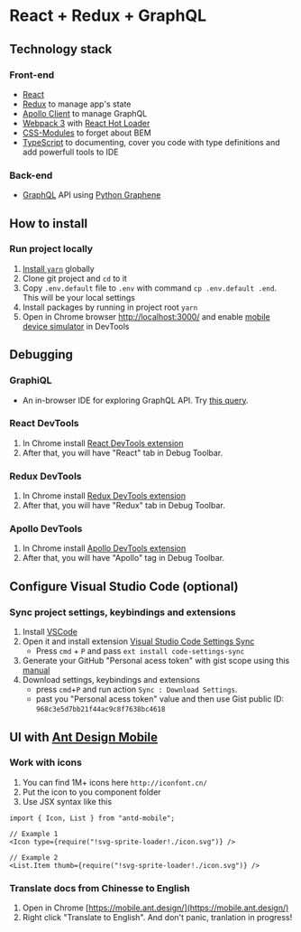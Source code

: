# React + Redux + GraphQL

## Technology stack

### Front-end

* [React](https://facebook.github.io/react/)
* [Redux](http://redux.js.org/) to manage app's state
* [Apollo Client](http://dev.apollodata.com/) to manage GraphQL
* [Webpack 3](https://webpack.js.org/) with [React Hot Loader](http://gaearon.github.io/react-hot-loader/)
* [CSS-Modules](https://github.com/css-modules/css-modules) to forget about BEM
* [TypeScript](https://www.typescriptlang.org/) to documenting, cover you code with type definitions and add powerfull tools to IDE

### Back-end

* [GraphQL](http://graphql.org/) API using [Python Graphene](http://graphene-python.org/)

## How to install

### Run project locally

1. [Install `yarn`](https://yarnpkg.com/lang/en/docs/install/) globally
1. Clone git project and `cd` to it
1. Copy `.env.default` file to `.env` with command `cp .env.default .end`. This will be your local settings
1. Install packages by running in project root `yarn`
1. Open in Chrome browser [http://localhost:3000/](http://localhost:3000/) and enable [mobile device simulator](https://developers.google.com/web/tools/chrome-devtools/device-mode/) in DevTools

## Debugging

### GraphiQL

* An in-browser IDE for exploring GraphQL API. Try [this query](http://buybag.com.ua/graphiql?query=query%20%7B%0A%20%20allProducts(categoryId%3A62%2C%20first%3A2%2C%20offset%3A0)%20%7B%0A%20%20%20%20total%0A%20%20%20%20products%20%7B%0A%20%20%20%20%20%20category%20%7B%0A%20%20%20%20%20%20%20%20id%0A%20%20%20%20%20%20%20%20name%0A%20%20%20%20%20%20%7D%0A%20%20%20%20%20%20brand%20%7B%0A%20%20%20%20%20%20%20%20id%0A%20%20%20%20%20%20%20%20name%0A%20%20%20%20%20%20%7D%0A%20%20%20%20%20%20images%20%7B%0A%20%20%20%20%20%20%20%20id%0A%20%20%20%20%20%20%20%20src%0A%20%20%20%20%20%20%20%20isTitle%0A%20%20%20%20%20%20%7D%0A%20%20%20%20%09attributes%20%7B%0A%20%20%20%20%20%20%20%20name%0A%20%20%20%20%20%20%20%20values%20%7B%0A%20%20%20%20%20%20%20%20%20%20id%0A%20%20%20%20%20%20%20%20%7D%0A%20%20%20%20%20%20%7D%20%20%20%20%20%20%0A%20%20%20%20%20%20subProducts%20%7B%0A%20%20%20%20%20%20%20%20id%0A%20%20%20%20%20%20%20%20article%0A%20%20%20%20%20%20%20%20attributes%20%7B%0A%20%20%20%20%20%20%20%20%20%20name%0A%20%20%20%20%20%20%20%20%20%20values%20%7B%0A%20%20%20%20%20%20%20%20%20%20%20%20id%0A%20%20%20%20%20%20%20%20%20%20%20%20name%0A%20%20%20%20%20%20%20%20%20%20%7D%0A%20%20%20%20%20%20%20%20%7D%0A%20%20%20%20%20%20%7D%0A%20%20%20%20%7D%0A%20%20%7D%0A%7D&variables=).

### React DevTools

1. In Chrome install [React DevTools extension](https://chrome.google.com/webstore/detail/react-developer-tools/fmkadmapgofadopljbjfkapdkoienihi)
1. After that, you will have "React" tab in Debug Toolbar.

### Redux DevTools

1. In Chrome install [Redux DevTools extension](https://chrome.google.com/webstore/detail/redux-devtools/lmhkpmbekcpmknklioeibfkpmmfibljd)
1. After that, you will have "Redux" tab in Debug Toolbar.

### Apollo DevTools

1. In Chrome install [Apollo DevTools extension](https://chrome.google.com/webstore/detail/apollo-client-developer-t/jdkknkkbebbapilgoeccciglkfbmbnfm)
1. After that, you will have "Apollo" tag in Debug Toolbar.

## Configure Visual Studio Code (optional)

### Sync project settings, keybindings and extensions

1. Install [VSCode ](https://code.visualstudio.com/)
1. Open it and install extension [Visual Studio Code Settings Sync](https://marketplace.visualstudio.com/items?itemName=Shan.code-settings-sync)
    * Press `cmd` + `P` and pass `ext install code-settings-sync`
1. Generate your GitHub "Personal acess token" with gist scope using this [manual](https://marketplace.visualstudio.com/items?itemName=Shan.code-settings-sync#steps-to-get-the-github-key)
1. Download settings, keybindings and extensions
    * press `cmd`+`P` and run action `Sync : Download Settings`.
    * past you "Personal acess token" value and then use Gist public ID: `968c3e5d7bb21f44ac9c8f7638bc4618`

## UI with [Ant Design Mobile](https://mobile.ant.design/)

### Work with icons

1. You can find 1M+ icons here `http://iconfont.cn/`
1. Put the icon to you component folder
1. Use JSX syntax like this

```JSX
import { Icon, List } from "antd-mobile";

// Example 1
<Icon type={require("!svg-sprite-loader!./icon.svg")} />

// Example 2
<List.Item thumb={require("!svg-sprite-loader!./icon.svg")} />

```

### Translate docs from Chinesse to English

1. Open in Chrome [https://mobile.ant.design/](https://mobile.ant.design/)
1. Right click "Translate to English". And don't panic, tranlation in progress!

